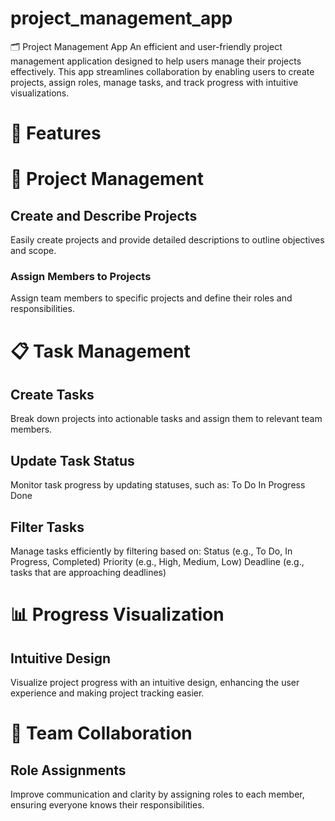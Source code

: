 

# project_management_app
🗂️ Project Management App
An efficient and user-friendly project management application designed to help users manage their projects effectively.
This app streamlines collaboration by enabling users to create projects, assign roles, manage tasks, and track progress with intuitive visualizations.

# 🌟 Features

# 📝 Project Management
## Create and Describe Projects
Easily create projects and provide detailed descriptions to outline objectives and scope.

### Assign Members to Projects
Assign team members to specific projects and define their roles and responsibilities.

# 📋 Task Management
## Create Tasks
Break down projects into actionable tasks and assign them to relevant team members.

## Update Task Status
Monitor task progress by updating statuses, such as:
To Do
In Progress
Done

## Filter Tasks
Manage tasks efficiently by filtering based on:
 Status (e.g., To Do, In Progress, Completed)
Priority (e.g., High, Medium, Low)
Deadline (e.g., tasks that are approaching deadlines)

# 📊 Progress Visualization
## Intuitive Design
Visualize project progress with an intuitive design, enhancing the user experience and making project tracking easier.
# 🤝 Team Collaboration
## Role Assignments
Improve communication and clarity by assigning roles to each member, ensuring everyone knows their responsibilities.






